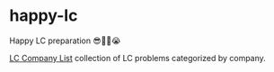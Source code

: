 # happy-lc
Happy LC preparation 😎🤏🏻😭

[LC Company List](company_list.md) collection of LC problems categorized by company.